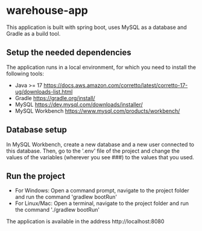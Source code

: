 # warehouse-app

This application is built with spring boot, uses MySQL as a database and Gradle as a build tool.

## Setup the needed dependencies

The application runs in a local environment, for which you need to install the following tools:

- Java >= 17 https://docs.aws.amazon.com/corretto/latest/corretto-17-ug/downloads-list.html
- Gradle https://gradle.org/install/
- MySQL https://dev.mysql.com/downloads/installer/ 
- MySQL Workbench https://www.mysql.com/products/workbench/

## Database setup

In MySQL Workbench, create a new database and a new user connected to this database. Then, go to the '.env' file of the project and change the values of the variables (wherever you see ###) to the values that you used. 

## Run the project

- For Windows: Open a command prompt, navigate to the project folder and run the command 'gradlew bootRun'
- For Linux/Mac: Open a terminal, navigate to the project folder and run the command './gradlew bootRun'

The application is available in the address http://localhost:8080


